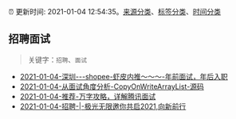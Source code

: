 :alarm_clock: 更新时间: 2021-01-04 12:54:35。[来源分类](../README.md)、[标签分类](../TAGS.md)、[时间分类](../TIMELINE.md)

## 招聘面试


> 关键字：`招聘`、`面试`



- [2021-01-04-深圳---shopee-虾皮内推～～～-年前面试，年后入职](https://www.v2ex.com/t/741624) 
- [2021-01-04-从面试角度分析-CopyOnWriteArrayList-源码](https://toutiao.io/k/3ynh21d) 
- [2021-01-04-推荐-万字攻略，详解腾讯面试](https://toutiao.io/k/2b0b1bw) 
- [2021-01-04-招聘-|-极光无限邀你共启2021,向新前行](https://sec.thief.one/article_content?a_id=35c3b0bf8d68178e5b4f86e343bda235) 